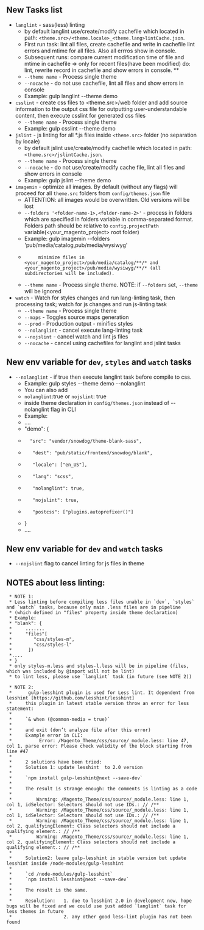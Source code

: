 
## New Tasks list
* `langlint` - sass(less) linting
    * by default langlint use/create/modify cachefile which located in path: `<theme.src>/<theme.locale>_<theme.lang>lintCache.json`.
    * First run task:  lint all files, create cachefile  and write in cachefile lint errors and mtime for all files. Also all errros show in console.
    * Subsequent runs: compare current modification time of file and mtime in cachefile => only for recent files(have been modified) do: lint, rewrite record in cachefile and show errors in console.
    **
    * `--theme name` - Process single theme
    * `--nocache` - do not use cachefile, lint all files and show errors in console
    * Example: gulp langlint --theme demo
* `csslint` - create css files to <theme.src>/web folder and add source  information to the output css file for outputting user-understandable content, then execute csslint for generated css files
    * `--theme name` - Process single theme
    * Example: gulp csslint --theme demo
* `jslint` - js linting for all *.js files inside  `<theme.src>` folder (no separation by locale)
    * by default jslint use/create/modify cachefile which located in path: `<theme.src>/jslintCache.json`.
    * `--theme name` - Process single theme
    * `--nocache` - do not use/create/modify cache file, lint all files and show errors in console
    * Example: gulp jslint --theme demo
* `imagemin` - optimize all images. By default (without any flags) will proceed for all `theme.src` folders from `config/themes.json` file
     * ATTENTION: all images would be overwritten. Old versions will be lost
     * `--folders '<folder-name-1>,<folder-name-2>'` - process in folders which are specified in folders variable in comma-separated format.
                                                      Folders path should be relative to `config.projectPath` variable(<your_magento_project> root folder)
     * Example: gulp imagemin --folders 'pub/media/catalog,pub/media/wysiwyg'
     *          minimize files in <your_magento_project>/pub/media/catalog/**/* and <your_magento_project>/pub/media/wysiwyg/**/* (all subdirectories will be included).
     * `--theme name` - Process single theme. NOTE: if `--folders` set, `--theme` will be ignored
* `watch` - Watch for styles changes and run lang-linting task, then processing task; watch for js changes and run js-linting task
  * `--theme name` - Process single theme
  * `--maps` - Toggles source maps generation
  * `--prod` - Production output - minifies styles
  * `--nolanglint` - cancel execute lang-linting task
  * `--nojslint` - cancel watch and lint js files
  * `--nocache` - cancel using cachefiles for langlint and jslint tasks

## New env variable for `dev`, `styles` and `watch` tasks
* `--nolanglint` - if true then execute langlint task before compile to css.
   * Example: gulp styles --theme demo --nolanglint
    * You can also add
    * `nolanglint`:true or `nojslint`: true
    * inside theme declaration in `config/themes.json` instead of --nolanglint flag in CLI
    * Example:
    * ....
    * "demo": {
    *       "src": "vendor/snowdog/theme-blank-sass",
    *        "dest": "pub/static/frontend/snowdog/blank",
    *        "locale": ["en_US"],
    *        "lang": "scss",
    *        "nolanglint": true,
    *        "nojslint": true,
    *        "postcss": ["plugins.autoprefixer()"]
    *    }
    * ....

## New env variable for `dev` and `watch` tasks
* `--nojslint` flag to cancel linting for js files in theme


## NOTES about less linting:
     * NOTE 1:
     * Less linting before compiling less files unable in `dev`, `styles` and `watch` tasks, because only main .less files are in pipeline
     * (which defined in "files" property inside theme declaration)
     * Example:
     * "blank": {
     *     .......
     *     "files"[
     *        "css/styles-m",
     *        "css/styles-l"
     *      ])
     *....
     * }
     * only styles-m.less and styles-l.less will be in pipeline (files, which was included by @import will not be lint)
     * to lint less, please use `langlint` task (in future (see NOTE 2))

     * NOTE 2:
     *      gulp-lesshint plugin is used for Less lint. It dependent from lesshint [https://github.com/lesshint/lesshint]
     *     this plugin in latest stable version throw an error for less statement:
     *
     *     `& when (@common-media = true)`
     *
     *     and exit (don’t analyze file after this error)
     *     Example error in CLI:
     *          Error: /Magento_Theme/css/source/_module.less: line 47, col 1, parse error: Please check validity of the block starting from line #47
     *
     *     2 solutions have been tried:
     *     Solution 1: update lesshint  to 2.0 version
     *
     *     `npm install gulp-lesshint@next --save-dev`
     *
     *     The result is strange enough: the comments is linting as a code
     *
     *         Warning: /Magento_Theme/css/source/_module.less: line 1, col 1, idSelector: Selectors should not use IDs.: // /**
     *         Warning: /Magento_Theme/css/source/_module.less: line 1, col 1, idSelector: Selectors should not use IDs.: // /**
     *         Warning: /Magento_Theme/css/source/_module.less: line 1, col 2, qualifyingElement: Class selectors should not include a qualifying element.: // /**
     *         Warning: /Magento_Theme/css/source/_module.less: line 1, col 2, qualifyingElement: Class selectors should not include a qualifying element.: // /**
     *
     *     Solution2: leave gulp-lesshint in stable version but update lesshint inside /node-modules/gulp-lesshint
     *
     *     `cd /node-modules/gulp-lesshint`
     *     `npm install lesshint@next --save-dev`
     *
     *     The result is the same.
     *
     *     Resolution:   1. due to lesshint 2.0 in development now, hope bugs will be fixed and we could use just added `langlint` task for less themes in future
     *                   2. any other good less-lint plugin has not been found

